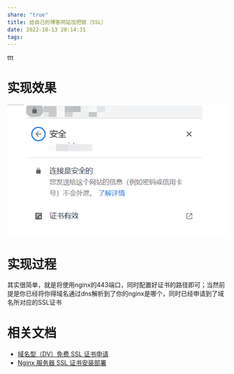 ```yaml
---
share: "true"
title: 给自己的博客网站加把锁（SSL）
date: 2022-10-13 20:14:31
tags: 
---
```

ttt
# 实现效果

![attachments/816457491986d87dbf0c88b57095f56c_MD5.png](../../static/images/816457491986d87dbf0c88b57095f56c_MD5.png)

<!--more-->

# 实现过程

其实很简单，就是将使用nginx的443端口，同时配置好证书的路径即可；当然前提是你已经将你得域名通过dns解析到了你的nginx是哪个，同时已经申请到了域名所对应的SSL证书

# 相关文档

* [域名型（DV）免费 SSL 证书申请](https://cloud.tencent.com/document/product/400/6814)
* [Nginx 服务器 SSL 证书安装部署](https://cloud.tencent.com/document/product/400/35244)

